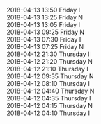 2018-04-13 13:50 Friday  I  
2018-04-13 13:25 Friday  N  
2018-04-13 13:05 Friday  I  
2018-04-13 09:25 Friday  N  
2018-04-13 07:30 Friday  I  
2018-04-13 07:25 Friday  N  
2018-04-12 21:30 Thursday  I  
2018-04-12 21:20 Thursday  N  
2018-04-12 21:10 Thursday  I  
2018-04-12 09:35 Thursday  N  
2018-04-12 08:10 Thursday  I  
2018-04-12 04:40 Thursday  N  
2018-04-12 04:35 Thursday  I  
2018-04-12 04:15 Thursday  N  
2018-04-12 04:10 Thursday  I  
